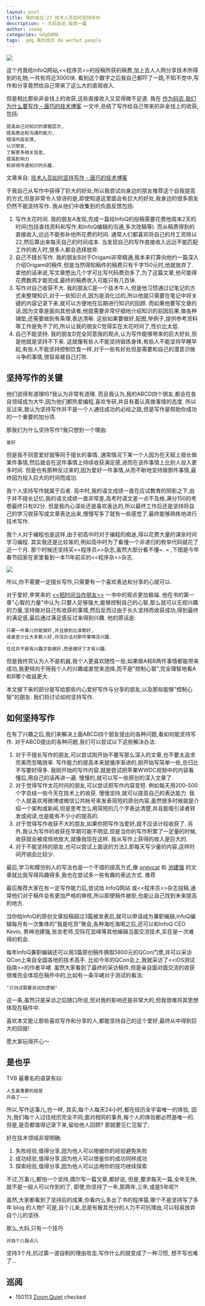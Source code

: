 ```yaml
---
layout: post
title: 珠的自白:27 技术人员如何坚持写作
description: ~ 大妈自述,每周一篇
author: zoomq
categories: GdgDAMA
tags:  gdg 珠的自白 dm wechat people
---
```


![](http://blog.devtang.com/images/writing.jpg)

这个月我给InfoQ网站,<<程序员>>的投稿所获的稿费,加上去人人网分享技术所得到的礼物,一共有将近3000块. 看到这个数字之后我自己都吓了一跳,不知不觉中,写作和分享竟然给自己带来了这么大的直观收入. 

但是相比那些非金钱上的收获,这些直接收入又显得微不足道. 我在
[作为码农,我们为什么要写作 - 唐巧的技术博客](http://blog.devtang.com/blog/2014/01/08/why-we-need-write/)
一文中,总结了写作给自己带来的非金钱上的收获,包括:

    提高自己对知识的掌握层次,
    提高表达和沟通的能力,
    错误内容反馈,
    认识朋友,
    了解更多相关信息,
    提高影响力
    和获得传递知识的乐趣. 


<!--more-->

文章来自: [技术人员如何坚持写作 - 唐巧的技术博客](http://blog.devtang.com/blog/2014/05/24/how-to-persist-writing/)


于我自己从写作中获得了巨大的好处,所以我尝试向身边的朋友推荐这个自我提高的方式,但是非常令人惊讶的是,即使知道这里面会有巨大的好处,我身边的很多朋友仍然不能坚持写作. 我从他们中收集到的负面反馈包括:

1. 写作太花时间. 我的朋友A发现,完成一篇给InfoQ的投稿需要花费他周末2天的时间(包括查找资料和写作,和InfoQ编辑的沟通,多次改稿等). 而从稿费得到的直接收入,远远不能弥补他所花费的时间. 通常人们都喜欢将自己的月工资除以22,然后算出来每天自己的时间成本. 当发现自己的写作直接收入远远不能匹配工作的收入时,很多人都会选择放弃. 
1. 自己不擅长写作. 我的朋友B对于Origami非常精通,我本来打算向他约一篇深入介绍Origami的稿件,但是当然得知稿件的稿费只有千字150元时,他就放弃了. 拿他的话来说,写文章憋出几个字可比写代码费劲多了,为了这篇文章,他可能得花费数周才能完成,最终的稿费收入可能只有几百块. 
1. 写作对自己收获不大. 我的朋友C是一个技术牛人,但是他习惯通过记笔记的方式来整理知识,对于一些知识点,因为是消化过的,所以他就只需要在笔记中将关键的内容记录下来,就可以方便地在后期进行知识的回顾. 而如果他要写文章的话,因为文章是面向其他读者,他就需要非常仔细地介绍知识的前因后果,做各种铺垫,还需要做到有条理,表达清晰. 这些如果要做好,配图,举例子,提供参考资料等工作是免不了的,所以让我的朋友C觉得实在太花时间了,性价比太低. 
1. 自己不能坚持. 我的朋友D完全同意我的观点,认为写作能够带来的巨大好处,但是他就是坚持不下来. 这就像有些人不能坚持锻炼身体,有些人不能坚持早睡早起,有些人不能坚持控制饮食一样,对于一些有好处但是需要和自己的潜意识做斗争的事情,很容易被自己打败. 

## 坚持写作的关键

他们说得有道理吗?我认为非常有道理. 而且我认为,我的ABCD四个朋友,都会在各自领域成为大牛,因为他们都热爱编程,喜欢专研,并且有着认真做事情的态度. 所以反过来,我认为坚持写作并不是一个人通往成功的必经之路,但是写作是帮助你成功的一个重要的加分项. 

那我们为什么坚持写作?我只想到一个理由:

    爱好

但是我不同意爱好就等同于擅长的事情. 通常情况下某一个人因为在天赋上擅长做某件事情,然后就会在这件事情上持续收获满足感,进而在该件事情上比别人投入更多时间. 但是也有那种反过来的,因为爱好一件事情,从而不断地坚持做那件事情,最终因为投入巨大的时间而成功. 

我个人坚持写作就属于后者. 高中时,我的语文成绩一直在应试教育的阴影之下,由于并不擅长记忆,我的语文成绩一直非常差,高考时语文差一点不及格,满分150的考卷最终只有92分. 但是我内心深处还是喜欢表达的,所以最终工作后还是坚持将自己的学习收获写成文章表达出来,慢慢写多了就有一些感觉了,最终能够熟练地进行技术写作. 

我个人对于编程也是这样,由于初高中时对于编程的痴迷,得以花费大量的课余时间学习编程. 其实我还是比较笨的,例如高中时为了看懂一个非递归的枚举代码就花了近一个月. 那个时候还坚持买<<程序员>>杂志,虽然大部分看不懂=. = ,下图是今年春节回家在家里看到一本11年前买的<<程序杂>>杂志. 

![](http://blog.devtang.com/images/programmer-2003.jpg)

所以,你不需要一定擅长写作,只需要有一个喜欢表达和分享的心就可以. 

对于爱好,李笑来的
[<<把时间当作朋友>>](http://book.douban.com/subject/3609132/)
一书中的观点更加极端. 他在书的第一章"心智的力量"中认为:只要人足够强大,能够控制自己的心智,那么就可以无视兴趣的力量,坚持做对自己有收获的事情,然后反而过由于长久坚持而收获成功,得到最终的满足感,最后通过满足感反过来得到兴趣. 他的原话是:

    只要一件事儿你能做好,并且做到比谁都好,
    或者至少比大多数人好,你没办法对那件事情没兴趣. 
    ...
    往往并不是有兴趣才能做好,而是做好了才有兴趣. 

但是我终究认为人不是机器,我个人更喜欢随性一些,如果做A和B两件事情都能带来成功,我更倾向于用我个人的兴趣或直觉来选择,而不是"控制心智",完全理智地看A和B哪个收益更大. 

本文接下来的部分是写给那些内心爱好写作与分享的朋友,以及那些能够"控制心智"的朋友. 我们将讨论如何坚持写作. 


## 如何坚持写作

在有了兴趣之后,我们来解决上面ABCD四个朋友提出的各种问题,看如何能坚持写作. 对于ABCD提出的各种问题,我们可以尝试以下这些解决办法:

1. 对于不擅长写作的朋友,可以尝试刚开始不要写那么深入的文章,也不要太追求完美而忽略效率. 写作能力的提高本来就循序渐进的,刚开始写简单一些,总归比不写要好得多. 我刚开始的写作内容,就是尝试把苹果WWDC视频中的内容看懂后,用自己的话再讲一遍. 慢慢的,就可以写一些原创的深入文章了. 
1. 对于觉得写作太花时间的朋友,可以尝试把写作内容变短. 例如每天用200-500个字总结一些今天在技术上的收获. 慢慢坚持,就可以提高自己的表达能力. 我个人就喜欢用微博或微信公共帐号来发表简短的原创内容,虽然很多时候就是介绍一个架构或新闻,但是思考怎么用简短的几个字表达清楚,并且能吸引读者转发或阅读,也是能有不少小的提高的. 
1. 对于觉得写作收获不大的朋友,如果你把写作当爱好,就不应该计较收获了. 另外,我认为写作的收获在早期可能不明显,但是当你的写作积累了一定量的时候,收获就会被成倍地放大,就像我现在这样. 我从写作上获得的收入是巨大的. 
1. 对于不能坚持的朋友,也可以尝试上面说的方法2,即每天写少量的内容,这样时间开销会比较少. 

最后,学习和模仿别人的写法也是一个不错的提高方式,像 
[onevcat](http://onevcat.com/) 和 
[池建强](http://macshuo.com/)
 的文章就比我写得风趣得多,我也在尝试多一些有趣的表达方式. 
推荐

最后推荐大家在有一定写作能力后,尝试给 InfoQ网站 或<<程序员>>杂志投稿,通常他们对于稿件会有更加严格的审核,所以即使稿件被拒,也能让自己找到未来提高的地方. 

当你给InfoQ的原创文章投稿超过3篇被发表后,就可以申请成为兼职编辑,InfoQ编辑每月有一次集体的"我是吃货"聚会,各种海吃海喝之后,还可以和InfoQ CEO Kevin, 男神池建强,张龙老师,交际花显峰等其他编辑当面交流技术,实在是一次难得的机会. 

每年InfoQ兼职编辑还可以用3篇原创稿件换取5800元的QCon门票,并可以采访QCon上来自全国各地的技术高手. 比如今年的QCon会上,我就采访了<<iOS测试指南>>的作者羋峮. 虽然大家看到了最终的采访稿件,但是亲自面对面交流的收获很难完全体现在稿件中的,比如有一条羋峮对于测试的看法:

    "只测试需要测试的逻辑"

这一条,虽然只是采访之后随口所说,但对我的影响还是非常大的,但我很难将其思想体现在稿件中. 

喜欢本文能让那些喜欢写作和分享的人,都能坚持自己的这个爱好,最终从中得到巨大的回报!

愿大家玩得开心～


## 是也乎

TVB 最著名的语录有曰:

    人生最重要的就是
    开森了~~~

所以,写作这事儿,也一样,
其实,每个人每天24小时,都在经历全宇宙唯一的体验,
因为,我们每个人过往经历完全不同,面对相同的事务,每个人的体验都必然是唯一的.
但是,是否都值得记录下来,留给他人回顾?
那就要见仁见智了;

好在技术领域非常明确:

1. 失败经验,值得分享,因为他人可以根据你的经验避免失败
1. 成功经验,值得分享,因为他人可以借鉴你的成功同样成功
1. 探索经验,值得分享,因为他人可以运用你的技巧继续探索

不过,万事儿,都怕一个坚持,偶尔写一篇文章,都好说,
但是,要求每天一篇,全年无休,就不是一般人可以作到的了,
即使,你坚持了一年,那两年,三年,或是5年呢?!

虽然,大家都看到了坚持后的成果,你看内么多出了书的程序猿,哪个不是坚持写了多年 blog 的人物?
可是,自个儿来,总是有极其充分的人力不可抗理由,可以轻易放弃自个儿的坚持.

那么,大妈,只有一个技巧

    对自个儿狠点儿

坚持3个月,抗过第一波自制的理由攻击,写作什么的就变成了一种习惯,
想不写也难了...






## 巡阅
- 150113 [Zoom.Quiet](http://zoomquiet.io/) checked





